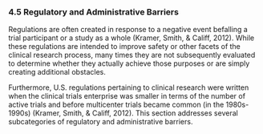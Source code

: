 ### 4.5 Regulatory and Administrative Barriers

Regulations are often created in response to a negative event befalling a trial participant or a study as a whole (Kramer, Smith, & Califf, 2012). While these regulations are intended to improve safety or other facets of the clinical research process, many times they are not subsequently evaluated to determine whether they actually achieve those purposes or are simply creating additional obstacles.

Furthermore, U.S. regulations pertaining to clinical research were written when the clinical trials enterprise was smaller in terms of the number of active trials and before multicenter trials became common (in the 1980s-1990s) (Kramer, Smith, & Califf, 2012). This section addresses several subcategories of regulatory and administrative barriers.

#
